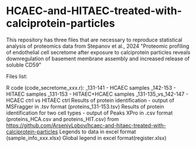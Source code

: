 # HCAEC-and-HITAEC-treated-with-calciprotein-particles
This repository has three files that are necessary to reproduce statistical analysis of proteomics data from  Stepanov et al., 2024 "Proteomic profiling of endothelial cell secretome after exposure to calciprotein particles reveals downregulation of basement membrane assembly and increased release of soluble CD59"

Files list:

R code (code_secretome_xxx.r):
   _131-141 - HCAEC samples
   _142-153 - HITAEC samples
   _131-153 - HITAEC+HCAEC samples
   _131-135_vs_142-147 - HCAEC ctrl vs HITAEC ctrl
Results of protein identification - output of MSFragger in .tsv format (proteins_131-153.tsv)
Results of protein identification for two cell types - output of Peaks XPro in .csv format (proteins_HCA.csv and proteins_HIT.csv) from https://github.com/ArseniyLobov/hcaec-and-hitaec-treated-with-calciprotein-particles
Legends to data in excel format (sample_info_xxx.xlsx)
Global legend in excel format(register.xlsx)
